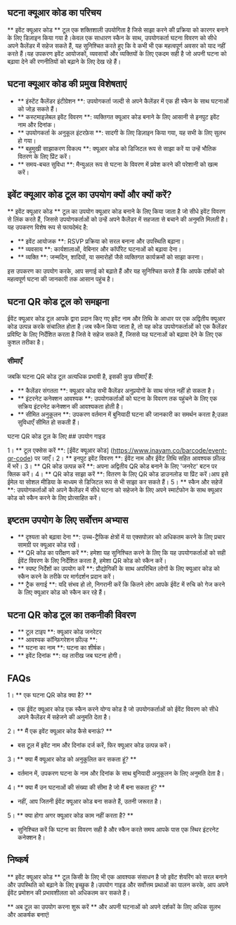 ## घटना क्यूआर कोड का परिचय

** इवेंट क्यूआर कोड ** टूल एक शक्तिशाली उपयोगिता है जिसे साझा करने की प्रक्रिया को कारगर बनाने के लिए डिज़ाइन किया गया है।केवल एक साधारण स्कैन के साथ, उपयोगकर्ता घटना विवरण को सीधे अपने कैलेंडर में सहेज सकते हैं, यह सुनिश्चित करते हुए कि वे कभी भी एक महत्वपूर्ण अवसर को याद नहीं करते हैं।यह उपकरण इवेंट आयोजकों, व्यवसायों और व्यक्तियों के लिए एकदम सही है जो अपनी घटना को बढ़ावा देने की रणनीतियों को बढ़ाने के लिए देख रहे हैं।

## घटना क्यूआर कोड की प्रमुख विशेषताएं

- ** इंस्टेंट कैलेंडर इंटीग्रेशन **: उपयोगकर्ता जल्दी से अपने कैलेंडर में एक ही स्कैन के साथ घटनाओं को जोड़ सकते हैं।
- ** कस्टमाइज़ेबल इवेंट विवरण **: व्यक्तिगत क्यूआर कोड बनाने के लिए आसानी से इनपुट इवेंट नाम और दिनांक।
- ** उपयोगकर्ता के अनुकूल इंटरफ़ेस **: सादगी के लिए डिज़ाइन किया गया, यह सभी के लिए सुलभ हो गया।
- ** बहुमुखी साझाकरण विकल्प **: क्यूआर कोड को डिजिटल रूप से साझा करें या उन्हें भौतिक वितरण के लिए प्रिंट करें।
- ** समय-बचत सुविधा **: मैन्युअल रूप से घटना के विवरण में प्रवेश करने की परेशानी को खत्म करें।

## इवेंट क्यूआर कोड टूल का उपयोग क्यों और क्यों करें?

** इवेंट क्यूआर कोड ** टूल का उपयोग क्यूआर कोड बनाने के लिए किया जाता है जो सीधे इवेंट विवरण से लिंक करते हैं, जिससे उपयोगकर्ताओं को उन्हें अपने कैलेंडर में सहजता से बचाने की अनुमति मिलती है।यह उपकरण विशेष रूप से फायदेमंद है:

- ** इवेंट आयोजक **: RSVP प्रक्रिया को सरल बनाना और उपस्थिति बढ़ाना।
- ** व्यवसाय **: कार्यशालाओं, वेबिनार और कॉर्पोरेट घटनाओं को बढ़ावा देना।
- ** व्यक्ति **: जन्मदिन, शादियों, या समारोहों जैसे व्यक्तिगत कार्यक्रमों को साझा करना।

इस उपकरण का उपयोग करके, आप सगाई को बढ़ाते हैं और यह सुनिश्चित करते हैं कि आपके दर्शकों को महत्वपूर्ण घटना की जानकारी तक आसान पहुंच है।

## घटना QR कोड टूल को समझना

ईवेंट क्यूआर कोड टूल आपके द्वारा प्रदान किए गए इवेंट नाम और तिथि के आधार पर एक अद्वितीय क्यूआर कोड उत्पन्न करके संचालित होता है।जब स्कैन किया जाता है, तो यह कोड उपयोगकर्ताओं को एक कैलेंडर प्रविष्टि के लिए निर्देशित करता है जिसे वे सहेज सकते हैं, जिससे यह घटनाओं को बढ़ावा देने के लिए एक कुशल तरीका है।

### सीमाएँ

जबकि घटना QR कोड टूल अत्यधिक प्रभावी है, इसकी कुछ सीमाएँ हैं:
- ** कैलेंडर संगतता **: क्यूआर कोड सभी कैलेंडर अनुप्रयोगों के साथ संगत नहीं हो सकता है।
- ** इंटरनेट कनेक्शन आवश्यक **: उपयोगकर्ताओं को घटना के विवरण तक पहुंचने के लिए एक सक्रिय इंटरनेट कनेक्शन की आवश्यकता होती है।
- ** सीमित अनुकूलन **: उपकरण वर्तमान में बुनियादी घटना की जानकारी का समर्थन करता है;उन्नत सुविधाएँ सीमित हो सकती हैं।

घटना QR कोड टूल के लिए ## उपयोग गाइड

1। ** टूल एक्सेस करें **: [ईवेंट क्यूआर कोड] (https://www.inayam.co/barcode/event-qr-code) पर जाएँ।
2। ** इनपुट इवेंट विवरण **: ईवेंट नाम और ईवेंट तिथि सहित आवश्यक फ़ील्ड में भरें।
3। ** QR कोड उत्पन्न करें **: अपना अद्वितीय QR कोड बनाने के लिए 'जनरेट' बटन पर क्लिक करें।
4। ** QR कोड साझा करें **: वितरण के लिए QR कोड डाउनलोड या प्रिंट करें।आप इसे ईमेल या सोशल मीडिया के माध्यम से डिजिटल रूप से भी साझा कर सकते हैं।
5। ** स्कैन और सहेजें **: उपयोगकर्ताओं को अपने कैलेंडर में सीधे घटना को सहेजने के लिए अपने स्मार्टफोन के साथ क्यूआर कोड को स्कैन करने के लिए प्रोत्साहित करें।

## इष्टतम उपयोग के लिए सर्वोत्तम अभ्यास

- ** दृश्यता को बढ़ावा देना **: उच्च-ट्रैफिक क्षेत्रों में या एक्सपोज़र को अधिकतम करने के लिए प्रचार सामग्री पर क्यूआर कोड रखें।
- ** QR कोड का परीक्षण करें **: हमेशा यह सुनिश्चित करने के लिए कि यह उपयोगकर्ताओं को सही ईवेंट विवरण के लिए निर्देशित करता है, हमेशा QR कोड को स्कैन करें।
- ** स्पष्ट निर्देशों का उपयोग करें **: प्रौद्योगिकी के साथ अपरिचित लोगों के लिए क्यूआर कोड को स्कैन करने के तरीके पर मार्गदर्शन प्रदान करें।
- ** ट्रैक सगाई **: यदि संभव हो तो, निगरानी करें कि कितने लोग आपके ईवेंट में रुचि को गेज करने के लिए क्यूआर कोड को स्कैन कर रहे हैं।

## घटना QR कोड टूल का तकनीकी विवरण

- ** टूल टाइप **: क्यूआर कोड जनरेटर
- ** आवश्यक कॉन्फ़िगरेशन फ़ील्ड **:
- ** घटना का नाम **: घटना का शीर्षक।
- ** इवेंट दिनांक **: वह तारीख जब घटना होगी।

## FAQs

1। ** एक घटना QR कोड क्या है? **
- एक ईवेंट क्यूआर कोड एक स्कैन करने योग्य कोड है जो उपयोगकर्ताओं को ईवेंट विवरण को सीधे अपने कैलेंडर में सहेजने की अनुमति देता है।

2। ** मैं एक इवेंट क्यूआर कोड कैसे बनाऊं? **
- बस टूल में इवेंट नाम और दिनांक दर्ज करें, फिर क्यूआर कोड उत्पन्न करें।

3। ** क्या मैं क्यूआर कोड को अनुकूलित कर सकता हूं? **
- वर्तमान में, उपकरण घटना के नाम और दिनांक के साथ बुनियादी अनुकूलन के लिए अनुमति देता है।

4। ** क्या मैं उन घटनाओं की संख्या की सीमा है जो मैं बना सकता हूं? **
- नहीं, आप जितनी ईवेंट क्यूआर कोड बना सकते हैं, उतनी जरूरत है।

5। ** क्या होगा अगर क्यूआर कोड काम नहीं करता है? **
- सुनिश्चित करें कि घटना का विवरण सही है और स्कैन करते समय आपके पास एक स्थिर इंटरनेट कनेक्शन है।

## निष्कर्ष

** इवेंट क्यूआर कोड ** टूल किसी के लिए भी एक आवश्यक संसाधन है जो इवेंट शेयरिंग को सरल बनाने और उपस्थिति को बढ़ाने के लिए इच्छुक है।उपयोग गाइड और सर्वोत्तम प्रथाओं का पालन करके, आप अपने ईवेंट प्रमोशन की प्रभावशीलता को अधिकतम कर सकते हैं।

** अब टूल का उपयोग करना शुरू करें ** और अपनी घटनाओं को अपने दर्शकों के लिए अधिक सुलभ और आकर्षक बनाएं!